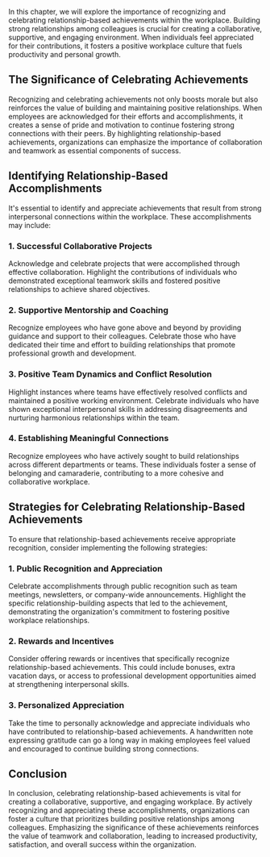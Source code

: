 
In this chapter, we will explore the importance of recognizing and celebrating relationship-based achievements within the workplace. Building strong relationships among colleagues is crucial for creating a collaborative, supportive, and engaging environment. When individuals feel appreciated for their contributions, it fosters a positive workplace culture that fuels productivity and personal growth.

The Significance of Celebrating Achievements
--------------------------------------------

Recognizing and celebrating achievements not only boosts morale but also reinforces the value of building and maintaining positive relationships. When employees are acknowledged for their efforts and accomplishments, it creates a sense of pride and motivation to continue fostering strong connections with their peers. By highlighting relationship-based achievements, organizations can emphasize the importance of collaboration and teamwork as essential components of success.

Identifying Relationship-Based Accomplishments
----------------------------------------------

It's essential to identify and appreciate achievements that result from strong interpersonal connections within the workplace. These accomplishments may include:

### 1. Successful Collaborative Projects

Acknowledge and celebrate projects that were accomplished through effective collaboration. Highlight the contributions of individuals who demonstrated exceptional teamwork skills and fostered positive relationships to achieve shared objectives.

### 2. Supportive Mentorship and Coaching

Recognize employees who have gone above and beyond by providing guidance and support to their colleagues. Celebrate those who have dedicated their time and effort to building relationships that promote professional growth and development.

### 3. Positive Team Dynamics and Conflict Resolution

Highlight instances where teams have effectively resolved conflicts and maintained a positive working environment. Celebrate individuals who have shown exceptional interpersonal skills in addressing disagreements and nurturing harmonious relationships within the team.

### 4. Establishing Meaningful Connections

Recognize employees who have actively sought to build relationships across different departments or teams. These individuals foster a sense of belonging and camaraderie, contributing to a more cohesive and collaborative workplace.

Strategies for Celebrating Relationship-Based Achievements
----------------------------------------------------------

To ensure that relationship-based achievements receive appropriate recognition, consider implementing the following strategies:

### 1. Public Recognition and Appreciation

Celebrate accomplishments through public recognition such as team meetings, newsletters, or company-wide announcements. Highlight the specific relationship-building aspects that led to the achievement, demonstrating the organization's commitment to fostering positive workplace relationships.

### 2. Rewards and Incentives

Consider offering rewards or incentives that specifically recognize relationship-based achievements. This could include bonuses, extra vacation days, or access to professional development opportunities aimed at strengthening interpersonal skills.

### 3. Personalized Appreciation

Take the time to personally acknowledge and appreciate individuals who have contributed to relationship-based achievements. A handwritten note expressing gratitude can go a long way in making employees feel valued and encouraged to continue building strong connections.

Conclusion
----------

In conclusion, celebrating relationship-based achievements is vital for creating a collaborative, supportive, and engaging workplace. By actively recognizing and appreciating these accomplishments, organizations can foster a culture that prioritizes building positive relationships among colleagues. Emphasizing the significance of these achievements reinforces the value of teamwork and collaboration, leading to increased productivity, satisfaction, and overall success within the organization.
